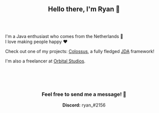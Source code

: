 <h2 align="center">Hello there, I'm Ryan 👋</h2>

<br><br>

<p align="left">I'm a Java enthusiast who comes from the Netherlands 🙂
<br>I love making people happy ❤

<p>Check out one of my projects: <a href="https://github.com/RyanLandDev/Colossus">Colossus</a>, a fully fledged <a href="https://github.com/DV8FromTheWorld">JDA</a> framework!

<p>I'm also a freelancer at <a href="https://orbitalstudios.net">Orbital Studios</a>.

<br><br><br>

<h3 align="center"> Feel free to send me a message! 📩</h4>
<p align="center"><b>Discord:</b> ryan_#2156</p>
